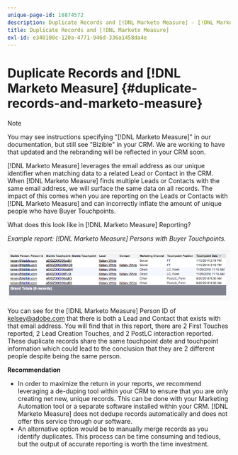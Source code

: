 ```yaml
---
unique-page-id: 18874572
description: Duplicate Records and [!DNL Marketo Measure] - [!DNL Marketo Measure] - Product Documentation
title: Duplicate Records and [!DNL Marketo Measure]
exl-id: e340100c-120a-4771-946d-336a1458da4e
---
```

# Duplicate Records and [!DNL Marketo Measure] {#duplicate-records-and-marketo-measure}

>[!NOTE]
>
>You may see instructions specifying "[!DNL Marketo Measure]" in our documentation, but still see "Bizible" in your CRM. We are working to have that updated and the rebranding will be reflected in your CRM soon.

[!DNL Marketo Measure] leverages the email address as our unique identifier when matching data to a related Lead or Contact in the CRM. When [!DNL Marketo Measure] finds multiple Leads or Contacts with the same email address, we will surface the same data on all records. The impact of this comes when you are reporting on the Leads or Contacts with [!DNL Marketo Measure] and can incorrectly inflate the amount of unique people who have Buyer Touchpoints.
  
What does this look like in [!DNL Marketo Measure] Reporting?

_Example report: [!DNL Marketo Measure] Persons with Buyer Touchpoints._

![](assets/1-1.png)
  
You can see for the [!DNL Marketo Measure] Person ID of kelsey@adobe.com that there is both a Lead and Contact that exists with that email address. You will find that in this report, there are 2 First Touches reported, 2 Lead Creation Touches, and 2 PostLC interaction reported. These duplicate records share the same touchpoint date and touchpoint information which could lead to the conclusion that they are 2 different people despite being the same person.
  
**Recommendation**

* In order to maximize the return in your reports, we recommend leveraging a de-duping tool within your CRM to ensure that you are only creating net new, unique records. This can be done with your Marketing Automation tool or a separate software installed within your CRM. [!DNL Marketo Measure] does not dedupe records automatically and does not offer this service through our software.
* An alternative option would be to manually merge records as you identify duplicates. This process can be time consuming and tedious, but the output of accurate reporting is worth the time investment.
